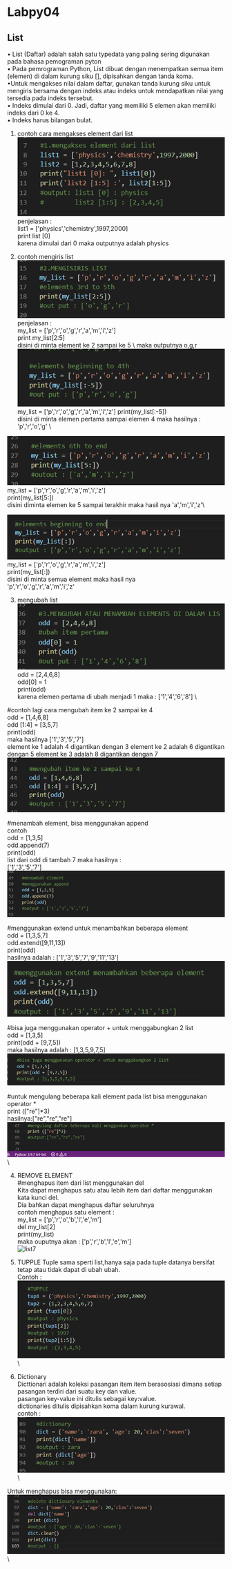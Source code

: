 # Labpy04
## List
 • List (Daftar) adalah salah satu typedata yang paling sering digunakan pada bahasa pemograman pyton\
 • Pada pemrograman Python, List dibuat dengan menempatkan semua item (elemen) di dalam kurung siku [], dipisahkan dengan tanda koma.\
 •Untuk mengakses nilai dalam daftar, gunakan tanda kurung siku untuk mengiris bersama dengan indeks atau indeks untuk mendapatkan nilai yang tersedia pada indeks tersebut.\
 • Indeks dimulai dari 0. Jadi, daftar yang memiliki 5 elemen akan memiliki indeks dari 0 ke 4.\
 • Indeks harus bilangan bulat.
1. contoh cara mengakses element dari list\
![list](list/mengakses_element.png) \
 penjelasan :\
 list1 = ['physics','chemistry',1997,2000]\
 print list [0]\
 karena dimulai dari 0 maka outputnya adalah physics

2. contoh mengiris list \
![list1](list/mengiris_list_1.png) \
penjelasan :\
my_list = ['p','r','o','g','r','a','m','i','z'] \
print my_list[2:5] \
disini di minta element ke 2 sampai ke 5 \ 
maka outputnya o,g,r \
![list2](list/mengiris_list_2.png) \
my_list = ['p','r','o','g','r','a','m','i','z']
print(my_list[:-5]) \
disini di minta elemen pertama sampai elemen 4 maka hasilnya : 'p','r','o','g' \

![list3](list/mengiris_list_3.png) \
my_list = ['p','r','o','g','r','a','m','i','z']\
print(my_list[5:])\
disini diminta elemen ke 5 sampai terakhir maka hasil nya 'a','m','i','z'\

![list](list/mengiris_list_4.png) \
my_list = ['p','r','o','g','r','a','m','i','z']\
print(my_list[:]) \
disini di minta semua element maka hasil nya\
 'p','r','o','g','r','a','m','i','z' 

3. mengubah list \
 ![list1](list/mengubah_list_1.png) \
odd = [2,4,6,8] \
odd[0] = 1 \
print(odd) \
karena elemen pertama di ubah menjadi 1 maka : ['1','4','6','8'] \

#contoh lagi cara mengubah item ke 2 sampai ke 4 \
odd = [1,4,6,8] \
odd [1:4] = [3,5,7] \
print(odd) \
maka hasilnya ['1','3','5','7'] \
element ke 1 adalah 4 digantikan dengan 3 element ke 2 adalah 6 digantikan dengan 5 element ke 3 adalah 8 digantikan dengan 7 \
![list2](list/mengubah_list_2.png)

#menambah element, bisa menggunakan append\
contoh\
odd = [1,3,5] \
odd.append(7) \
print(odd) \
list dari odd di tambah 7 maka hasilnya : \
['1','3','5','7'] \
![list3](list/mengubah_list_3.png)

#menggunakan extend untuk menambahkan beberapa element \
odd = [1,3,5,7] \
odd.extend([9,11,13]) \
print(odd) \
hasilnya adalah : ['1','3','5','7','9','11','13']\
![list4](list/mengubah_list_4.png)


#bisa juga menggunakan operator + untuk menggabungkan 2 list\
odd = [1,3,5]\
print(odd + [9,7,5])\
maka hasilnya adalah : [1,3,5,9,7,5]\
![list5](list/mengubah_list_5.png)

#untuk mengulang beberapa kali element pada list bisa menggunakan operator * \
print (["re"]*3) \
hasilnya:["re","re","re"] \
![list6](list/mengubah_list_6.png) \


4. REMOVE ELEMENT \
#menghapus item dari list menggunakan del \
Kita dapat menghapus satu atau lebih item dari daftar menggunakan kata kunci del. \
Dia bahkan dapat menghapus daftar seluruhnya \
contoh menghapus satu element : \
my_list = ['p','r','o','b','l','e','m'] \
del my_list[2] \
print(my_list) \
maka ouputnya akan : ['p','r','b','l','e','m'] \
![list7](list_)


5. TUPPLE
 Tuple sama sperti list,hanya saja pada tuple datanya bersifat tetap atau tidak dapat di ubah ubah.\
 Contoh : \
 ![tupple](tupple/tupple.png) \


6. Dictionary \
Dicttionari adalah koleksi pasangan item item berasosiasi dimana setiap pasangan terdiri dari suatu key dan value. \
pasangan key-value ini ditulis sebagai key:value.\
dictionaries ditulis dipisahkan koma dalam kurung kurawal. \
contoh : \
![dictionary](dictionary/dictionary.png) \

Untuk menghapus bisa menggunakan:\
![delete](dictionary/delete_dictionary.png) \